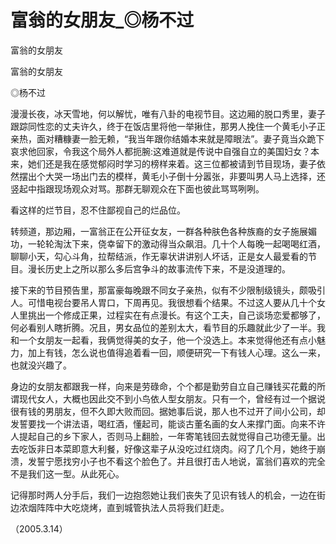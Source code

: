 # 富翁的女朋友_◎杨不过

富翁的女朋友

富翁的女朋友

◎杨不过

漫漫长夜，冰天雪地，何以解忧，唯有八卦的电视节目。这边厢的脱口秀里，妻子跟踪同性恋的丈夫许久，终于在饭店里将他一举揪住，那男人挽住一个黄毛小子正亲热，面对糟糠妻一脸无赖，“我当年跟你结婚本来就是障眼法”。妻子竟当众跪下哀求他回家，令我这个局外人都扼腕:这难道就是传说中自强自立的美国妇女？本来，她们还是我在感觉郁闷时学习的榜样来着。这三位都被请到节目现场，妻子依然摆出个大哭一场出门去的模样，黄毛小子倒十分嚣张，非要叫男人马上选择，还竖起中指跟现场观众对骂。那群无聊观众在下面也彼此骂骂咧咧。

看这样的烂节目，忍不住鄙视自己的烂品位。

转频道，那边厢，一富翁正在公开征女友，一群各种肤色各种族裔的女子施展媚功，一轮轮淘汰下来，侥幸留下的激动得当众飙泪。几十个人每晚一起喝喝红酒，聊聊小天，勾心斗角，拉帮结派，作无辜状讲讲别人坏话，正是女人最爱看的节目。漫长历史上之所以那么多后宫争斗的故事流传下来，不是没道理的。

接下来的节目预告里，那富豪每晚跟不同女子亲热，似有不少限制级镜头，颇吸引人。可惜电视台要吊人胃口，下周再见。我很想看个结果。不过这人要从几十个女人里挑出一个修成正果，过程实在有点漫长。有这个工夫，自己谈场恋爱都够了，何必看别人瞎折腾。况且，男女品位的差别太大，看节目的乐趣就此少了一半。我和一个女朋友一起看，我俩觉得美的女子，他一个没选上。本来觉得他还有点小魅力，加上有钱，怎么说也值得追着看一回，顺便研究一下有钱人心理。这么一来，也就没兴趣了。

身边的女朋友都跟我一样，向来是劳碌命，个个都是勤劳自立自己赚钱买花戴的所谓现代女人，大概也因此交不到小鸟依人型女朋友。只有一个，曾经有过一个据说很有钱的男朋友，但不久即大败而回。据她事后说，那人也不过开了间小公司，却发誓要找一个讲法语，喝红酒，懂起司，能谈古董名画的女人来撑门面。向来不许人提起自己的乡下家人，否则马上翻脸，一年寄笔钱回去就觉得自己功德无量。出去吃饭非日本菜即意大利餐，好像这辈子从没吃过红烧肉。闷了几个月，她终于崩溃，发誓宁愿找穷小子也不看这个脸色了。并且很打击人地说，富翁们喜欢的完全不是我们这一型。从此死心。

记得那时两人分手后，我们一边抱怨她让我们丧失了见识有钱人的机会，一边在街边浓烟阵阵中大吃烧烤，直到城管执法人员将我们赶走。

（2005.3.14）